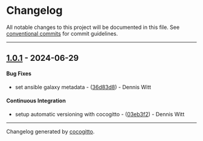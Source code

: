 # Changelog
All notable changes to this project will be documented in this file. See [conventional commits](https://www.conventionalcommits.org/) for commit guidelines.

- - -
## [1.0.1](https://github.com/wittdennis/ansible-role-install-yq/compare/03eb3f26b7dbc5ec6f68a2fade231ca2c4d7c4b9..1.0.1) - 2024-06-29
#### Bug Fixes
- set ansible galaxy metadata - ([36d83d8](https://github.com/wittdennis/ansible-role-install-yq/commit/36d83d803069405f57028cc5176f40f84989a4a4)) - Dennis Witt
#### Continuous Integration
- setup automatic versioning with cocogitto - ([03eb3f2](https://github.com/wittdennis/ansible-role-install-yq/commit/03eb3f26b7dbc5ec6f68a2fade231ca2c4d7c4b9)) - Dennis Witt

- - -

Changelog generated by [cocogitto](https://github.com/cocogitto/cocogitto).